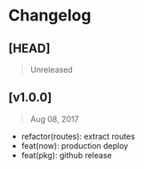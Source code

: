 # Changelog

## [HEAD]
> Unreleased

## [v1.0.0]
> Aug 08, 2017

* refactor(routes): extract routes
* feat(now): production deploy
* feat(pkg):  github release

